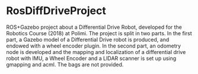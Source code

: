 # RosDiffDriveProject
ROS+Gazebo project about a Differential Drive Robot, developed for the Robotics Course (2018) at Polimi. The project is split in two parts. In the first part, a Gazebo model of a Differential Drive robot is produced, and endowed with a wheel encoder plugin. In the second part, an odometry node is developed and the mapping and localization of a differential drive robot with IMU, a Wheel Encoder and a LIDAR scanner is set up using gmapping and acml. The bags are not provided.
